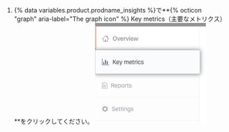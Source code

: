 1. {% data variables.product.prodname_insights %}で**{% octicon "graph" aria-label="The graph icon" %} Key metrics（主要なメトリクス）**をクリックしてください。 ![主要なメトリクスタブ](/assets/images/help/insights/key-metrics-tab.png)